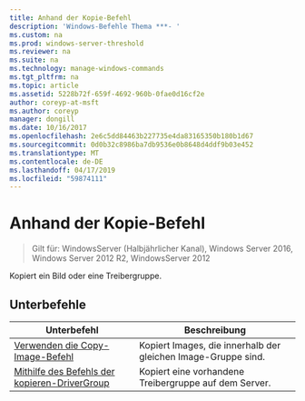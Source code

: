 ```yaml
---
title: Anhand der Kopie-Befehl
description: 'Windows-Befehle Thema ***- '
ms.custom: na
ms.prod: windows-server-threshold
ms.reviewer: na
ms.suite: na
ms.technology: manage-windows-commands
ms.tgt_pltfrm: na
ms.topic: article
ms.assetid: 5228b72f-659f-4692-960b-0fae0d16cf2e
author: coreyp-at-msft
ms.author: coreyp
manager: dongill
ms.date: 10/16/2017
ms.openlocfilehash: 2e6c5dd84463b227735e4da83165350b180b1d67
ms.sourcegitcommit: 0d0b32c8986ba7db9536e0b8648d4ddf9b03e452
ms.translationtype: MT
ms.contentlocale: de-DE
ms.lasthandoff: 04/17/2019
ms.locfileid: "59874111"
---
```

# <a name="using-the-copy-command"></a>Anhand der Kopie-Befehl

>Gilt für: WindowsServer (Halbjährlicher Kanal), Windows Server 2016, Windows Server 2012 R2, WindowsServer 2012

Kopiert ein Bild oder eine Treibergruppe.
## <a name="subcommands"></a>Unterbefehle
|Unterbefehl|Beschreibung|
|-------|--------|
|[Verwenden die Copy-Image-Befehl](using-the-copy-image-command.md)|Kopiert Images, die innerhalb der gleichen Image-Gruppe sind.|
|[Mithilfe des Befehls der kopieren-DriverGroup](using-the-copy-drivergroup-command.md)|Kopiert eine vorhandene Treibergruppe auf dem Server.|
